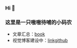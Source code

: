 ### Hi 👋 
### 这里是一只嗷嗷待哺的小码农

* 文章汇总：[book](https://github.com/lulu-s/lulu-book) 
* 视觉博客建设中：[link](https://lulu-s.github.io/)[github](https://github.com/lulu-s/lulu-s.github.io)
<!--
**lulu-s/lulu-s** is a ✨ _special_ ✨ repository because its `README.md` (this file) appears on your GitHub profile.

Here are some ideas to get you started:

- 🔭 I’m currently working on ...
- 🌱 I’m currently learning ...
- 👯 I’m looking to collaborate on ...
- 🤔 I’m looking for help with ...
- 💬 Ask me about ...
- 📫 How to reach me: ...
- 😄 Pronouns: ...
- ⚡ Fun fact: ...
-->
